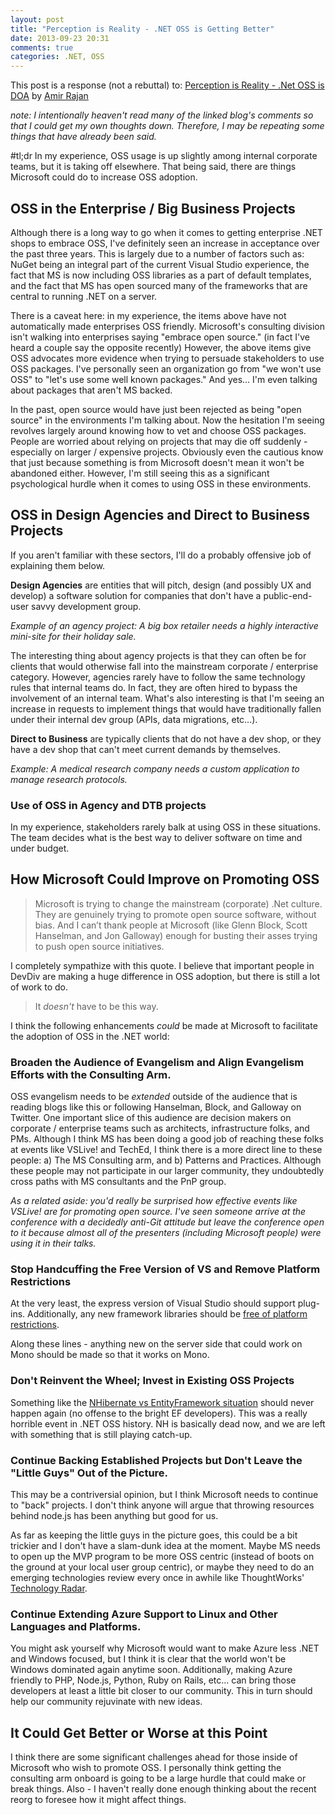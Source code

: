 ```yaml
---
layout: post
title: "Perception is Reality - .NET OSS is Getting Better"
date: 2013-09-23 20:31
comments: true
categories: .NET, OSS 
---
```

This post is a response (not a rebuttal) to: 
[Perception is Reality - .Net OSS is DOA](http://amirrajan.net/meta/2013/09/19/perception-is-reality-dot-net-oss/) 
by [Amir Rajan](https://twitter.com/amirrajan)

*note: I intentionally heaven't read many of the linked blog's comments so that
I could get my own thoughts down. Therefore, I may be repeating some
things that have already been said.*

#tl;dr
In my experience, OSS usage is up slightly among internal corporate teams, but 
it is taking off elsewhere. That being said, there are things Microsoft
could do to increase OSS adoption.

## OSS in the Enterprise / Big Business Projects
Although there is a long way to go when it comes to getting enterprise .NET 
shops to embrace OSS, I've definitely seen an increase in acceptance over the 
past three years. This is largely due to a number of factors such as: NuGet 
being an integral part of the current Visual Studio experience, the fact that 
MS is now including OSS libraries as a part of default templates, and the fact 
that MS has open sourced many of the frameworks that are central to running .NET 
on a server.

There is a caveat here: in my experience, the items above have not automatically 
made enterprises OSS friendly. Microsoft's consulting division isn't walking 
into enterprises saying "embrace open source." (in fact I've heard a couple say 
the opposite recently) However, the above items give OSS advocates more 
evidence when trying to persuade stakeholders to use OSS packages. I've 
personally seen an organization go from "we won't use OSS" to "let's use some 
well known packages." And yes... I'm even talking about packages that aren't MS
backed. 

In the past, open source would have just been rejected as being "open source" 
in the environments I'm talking about. Now the hesitation I'm seeing revolves 
largely around knowing how to vet and choose OSS packages. People are worried 
about relying on projects that may die off suddenly - especially on larger / 
expensive projects. Obviously even the cautious know that just because something 
is from Microsoft doesn't mean it won't be abandoned either. However, I'm still 
seeing this as a significant psychological hurdle when it comes to using 
OSS in these environments. 

## OSS in Design Agencies and Direct to Business Projects
If you aren't familiar with these sectors, I'll do a probably offensive
job of explaining them below.

**Design Agencies** are entities that will pitch, design (and possibly UX and 
develop) a software solution for companies that don't have a public-end-user savvy 
development group.

*Example of an agency project: A big box retailer needs a highly
interactive mini-site for their holiday sale.*

The interesting thing about agency projects is that they can often be 
for clients that would otherwise fall into the mainstream corporate / 
enterprise category. However, agencies rarely have to follow the same technology 
rules that internal teams do. In fact, they are often hired to bypass the 
involvement of an internal team. What's also interesting is that I'm seeing an 
increase in requests to implement things that would have traditionally fallen 
under their internal dev group (APIs, data migrations, etc...). 

**Direct to Business** are typically clients that do not have a dev shop, or they have 
a dev shop that can't meet current demands by themselves. 

*Example: A medical research company needs a custom application to
manage research protocols.*

### Use of OSS in Agency and DTB projects
In my experience, stakeholders rarely balk at using OSS in these situations. The team 
decides what is the best way to deliver software on time and under budget.

## How Microsoft Could Improve on Promoting OSS
> Microsoft is trying to change the mainstream (corporate) .Net culture. They 
> are genuinely trying to promote open source software, without bias. And I can’t 
> thank people at Microsoft (like Glenn Block, Scott Hanselman, and Jon Galloway) 
> enough for busting their asses trying to push open source initiatives.

I completely sympathize with this quote. I believe that important people in DevDiv
are making a huge difference in OSS adoption, but there is still a lot
of work to do. 

> It *doesn't* have to be this way.

I think the following enhancements *could* be made at Microsoft 
to facilitate the adoption of OSS in the .NET world:

### Broaden the Audience of Evangelism and Align Evangelism Efforts with the Consulting Arm.
OSS evangelism needs to be *extended* outside of the audience that is reading blogs
like this or following Hanselman, Block, and Galloway on Twitter. One important slice of 
this audience are decision makers on corporate / enterprise teams such as 
architects, infrastructure folks, and PMs. Although I think
MS has been doing a good job of reaching these folks at events like
VSLive! and TechEd, I think there is a more direct line to these people:
a) The MS Consulting arm, and b) Patterns and Practices. Although these
people may not participate in our larger community, they undoubtedly cross paths with MS
consultants and the PnP group.

*As a related aside: you'd really be surprised how effective events like
VSLive! are for promoting open source. I've seen someone arrive at the
conference with a decidedly anti-Git attitude but leave the conference
open to it because almost all of the presenters (including Microsoft people) 
were using it in their talks.*

### Stop Handcuffing the Free Version of VS and Remove Platform Restrictions
At the very least, the express version of Visual Studio should support
plug-ins. Additionally, any new framework libraries should be [free of platform restrictions](http://haacked.com/archive/2013/06/24/platform-limitations-harm-net.aspx).

Along these lines - anything new on the server side that could work on
Mono should be made so that it works on Mono.

### Don't Reinvent the Wheel; Invest in Existing OSS Projects
Something like the [NHibernate vs EntityFramework situation](http://efvote.wufoo.com/forms/z7x3p9/) 
should never happen again (no offense to the bright EF developers). This was a really
horrible event in .NET OSS history. NH is basically dead now, and we are left with something that 
is still playing catch-up.

### Continue Backing Established Projects but Don't Leave the "Little Guys" Out of the Picture.
This may be a contriversial opinion, but I think Microsoft needs to
continue to "back" projects. I don't think anyone will argue that
throwing resources behind node.js has been anything but good for us.

As far as keeping the little guys in the picture goes, this could be a
bit trickier and I don't have a slam-dunk idea at the moment. Maybe
MS needs to open up the MVP program to be more OSS centric (instead of
boots on the ground at your local user group centric), or maybe they need to 
do an emerging technologies review every once in awhile like ThoughtWorks' 
[Technology Radar](http://www.thoughtworks.com/radar).

### Continue Extending Azure Support to Linux and Other Languages and Platforms.
You might ask yourself why Microsoft would want to make Azure less .NET
and Windows focused, but I think it is clear that the world
won't be Windows dominated again anytime soon. Additionally, making
Azure friendly to PHP, Node.js, Python, Ruby on Rails, etc... can bring
those developers at least a little bit closer to our community. This in
turn should help our community rejuvinate with new ideas.

## It Could Get Better or Worse at this Point
I think there are some significant challenges ahead for those inside of
Microsoft who wish to promote OSS. I personally think getting the
consulting arm onboard is going to be a large hurdle that could make or
break things. Also - I haven't really done enough thinking about the
recent reorg to foresee how it might affect things.
